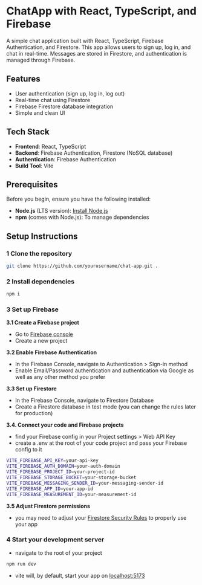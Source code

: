 # ChatApp with React, TypeScript, and Firebase

A simple chat application built with React, TypeScript, Firebase Authentication, and Firestore. This app allows users to sign up, log in, and chat in real-time. Messages are stored in Firestore, and authentication is managed through Firebase.

## Features

- User authentication (sign up, log in, log out)
- Real-time chat using Firestore
- Firebase Firestore database integration
- Simple and clean UI

## Tech Stack

- **Frontend**: React, TypeScript
- **Backend**: Firebase Authentication, Firestore (NoSQL database)
- **Authentication**: Firebase Authentication
- **Build Tool**: Vite

## Prerequisites

Before you begin, ensure you have the following installed:

- **Node.js** (LTS version): [Install Node.js](https://nodejs.org/)
- **npm** (comes with Node.js): To manage dependencies

## Setup Instructions

### 1 Clone the repository

```bash
git clone https://github.com/yourusername/chat-app.git .
```

### 2 Install dependencies
```bash
npm i
```

### 3 Set up Firebase
**3.1 Create a Firebase project**
- Go to [Firebase console](https://console.firebase.google.com/)
- Create a new project

**3.2 Enable Firebase Authentication**
- In the Firebase Console, navigate to Authentication > Sign-in method
- Enable Email/Password authentication and authentication via Google as well as any other method you prefer

**3.3 Set up Firestore**
- In the Firebase Console, navigate to Firestore Database
- Create a Firestore database in test mode (you can change the rules later for production)

**3.4. Connect your code and Firebase projects**
- find your Firebase config in your Project settings > Web API Key
- create a .env at the root of your code project and pass your Firebase config to it
```bash
VITE_FIREBASE_API_KEY=your-api-key
VITE_FIREBASE_AUTH_DOMAIN=your-auth-domain
VITE_FIREBASE_PROJECT_ID=your-project-id
VITE_FIREBASE_STORAGE_BUCKET=your-storage-bucket
VITE_FIREBASE_MESSAGING_SENDER_ID=your-messaging-sender-id
VITE_FIREBASE_APP_ID=your-app-id
VITE_FIREBASE_MEASUREMENT_ID=your-measurement-id
```

**3.5 Adjust Firestore permissions**

- you may need to adjust your [Firestore Security Rules](https://firebase.google.com/docs/firestore/security/get-started?hl=en) to properly use your app


### 4 Start your development server
- navigate to the root of your project
```bash
npm run dev
```
- vite will, by default, start your app on [localhost:5173](http://localhost:5173)

